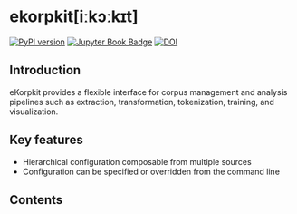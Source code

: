 # ekorpkit[iːkɔːkɪt]

[![PyPI version](https://badge.fury.io/py/ekorpkit.svg)](https://badge.fury.io/py/ekorpkit) [![Jupyter Book Badge](https://jupyterbook.org/badge.svg)](https://entelecheia.github.io/ekorpkit-config/) [![DOI](https://zenodo.org/badge/DOI/10.5281/zenodo.6497226.svg)](https://doi.org/10.5281/zenodo.6497226)

## Introduction

eKorpkit provides a flexible interface for corpus management and analysis pipelines such as extraction, transformation, tokenization, training, and visualization.

## Key features

- Hierarchical configuration composable from multiple sources
- Configuration can be specified or overridden from the command line

## Contents

```{tableofcontents}

```
